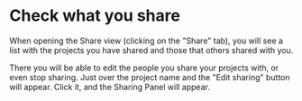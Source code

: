 # Check what you share

When opening the Share view (clicking on the "Share" tab), you will see a list with the projects you have shared and 
those that others shared with you.

There you will be able to edit the people you share your projects with, or even stop sharing. Just over the project name
and the "Edit sharing" button will appear. Click it, and the Sharing Panel will appear.